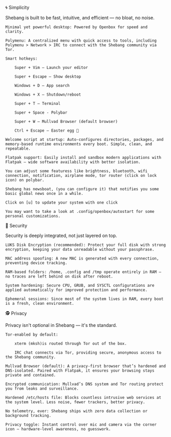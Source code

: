 🌀 Simplicity

Shebang is built to be fast, intuitive, and efficient — no bloat, no noise.

    Minimal yet powerful desktop: Powered by Openbox for speed and clarity.

    Polymenu: A centralized menu with quick access to tools, including Polymenu > Network > IRC to connect with the Shebang community via Tor.

    Smart hotkeys:

        Super + Vim – Launch your editor

        Super + Escape – Show desktop

        Windows + D – App search

        Windows + X – Shutdown/reboot

        Super + T – Terminal

        Super + Space - Polybar

        Super + W – Mullvad Browser (default browser)

        Ctrl + Escape – Easter egg 🐣

    Welcome script at startup: Auto-configures directories, packages, and memory-based runtime environments every boot. Simple, clean, and repeatable. 

    Flatpak support: Easily install and sandbox modern applications with Flatpak — wide software availability with better isolation.
    
    You can adjust some featuress like brightness, bluetooth, wifi connection, notification, airplane mode, tor router (click on lock icon) on polybar.
    
    Shebang has newsboat, (you can configure it) that notifies you some basic global news once in a while.

    Click on [u] to update your system with one click

    You may want to take a look at .config/openbox/autostart for some personal customizations.


🔐 Security

Security is deeply integrated, not just layered on top.

    LUKS Disk Encryption (recommended): Protect your full disk with strong encryption, keeping your data unreadable without your passphrase.

    MAC address spoofing: A new MAC is generated with every connection, preventing device tracking.

    RAM-based folders: /home, .config and /tmp operate entirely in RAM — no traces are left behind on disk after reboot.

    System hardening: Secure CPU, GRUB, and SYSCTL configurations are applied automatically for improved protection and performance.

    Ephemeral sessions: Since most of the system lives in RAM, every boot is a fresh, clean environment.

🕵️ Privacy

Privacy isn't optional in Shebang — it's the standard.

    Tor-enabled by default:

        xterm (mksh)is routed through Tor out of the box.

        IRC chat connects via Tor, providing secure, anonymous access to the Shebang community.

    Mullvad Browser (default): A privacy-first browser that’s hardened and DNS-isolated. Paired with Flatpak, it ensures your browsing stays private and contained.

    Encrypted communication: Mullvad’s DNS system and Tor routing protect you from leaks and surveillance.

    Hardened /etc/hosts file: Blocks countless intrusive web services at the system level. Less noise, fewer trackers, better privacy.

    No telemetry, ever: Shebang ships with zero data collection or background tracking.
        
    Privacy toggle: Instant control over mic and camera via the corner icon — hardware-level awareness, no guesswork.

